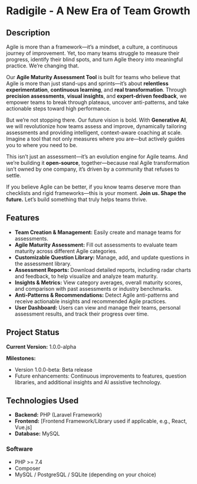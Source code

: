 # Radigile - A New Era of Team Growth

## Description
Agile is more than a framework—it’s a mindset, a culture, a continuous journey of improvement. Yet, too many teams struggle to measure their progress, identify their blind spots, and turn Agile theory into meaningful practice. We’re changing that.

Our **Agile Maturity Assessment Tool** is built for teams who believe that Agile is more than just stand-ups and sprints—it’s about **relentless experimentation**, **continuous learning**, and **real transformation**. Through **precision assessments**, **visual insights**, and **expert-driven feedback**, we empower teams to break through plateaus, uncover anti-patterns, and take actionable steps toward high performance.

But we’re not stopping there. Our future vision is bold. With **Generative AI**, we will revolutionize how teams assess and improve, dynamically tailoring assessments and providing intelligent, context-aware coaching at scale. Imagine a tool that not only measures where you are—but actively guides you to where you need to be.

This isn’t just an assessment—it’s an evolution engine for Agile teams. And we’re building it **open-source**, together—because real Agile transformation isn’t owned by one company, it’s driven by a community that refuses to settle.

If you believe Agile can be better, if you know teams deserve more than checklists and rigid frameworks—this is your moment. **Join us. Shape the future.** Let’s build something that truly helps teams thrive.

## Features

- **Team Creation & Management:** Easily create and manage teams for assessments.
- **Agile Maturity Assessment:** Fill out assessments to evaluate team maturity across different Agile categories.
- **Customizable Question Library:** Manage, add, and update questions in the assessment library.
- **Assessment Reports:** Download detailed reports, including radar charts and feedback, to help visualize and analyze team maturity.
- **Insights & Metrics:** View category averages, overall maturity scores, and comparison with past assessments or industry benchmarks.
- **Anti-Patterns & Recommendations:** Detect Agile anti-patterns and receive actionable insights and recommended Agile practices.
- **User Dashboard:** Users can view and manage their teams, personal assessment results, and track their progress over time.

## Project Status

**Current Version:** 1.0.0-alpha

**Milestones:**
- Version 1.0.0-beta: Beta release
- Future enhancements: Continuous improvements to features, question libraries, and additional insights and AI assistive technology.

## Technologies Used

- **Backend:** PHP (Laravel Framework)
- **Frontend:** [Frontend Framework/Library used if applicable, e.g., React, Vue.js]
- **Database:** MySQL 

### Software
- PHP >= 7.4
- Composer
- MySQL / PostgreSQL / SQLite (depending on your choice)
